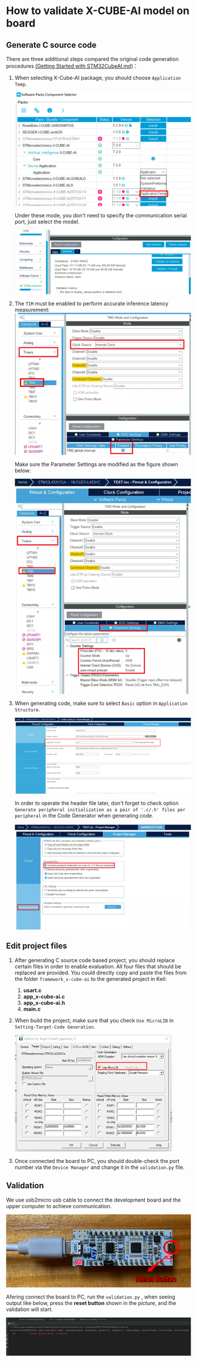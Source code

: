 # How to validate X-CUBE-AI model on board

## Generate C source code

There are three additional steps compared the original code generation procedures [(Getting Started with STM32CubeAI.md)](https://github.com/tinymlcontest/tinyml_contest2022_demo_example/blob/master/README-Cube.md)：

1. When selecting X-Cube-AI package, you should choose `Application Temp`.

   <img src="https://raw.githubusercontent.com/AugustZTR/picbed/master/img/image-20220826184229102.png" alt="image-20220826184229102" style="zoom:50%;" />

   Under these mode, you don't need to specify the communication serial port, just select the model.

   <img src="https://raw.githubusercontent.com/AugustZTR/picbed/master/img/image-20220826184853048.png" alt="image-20220826184853048" style="zoom:50%;" />

2. The `TIM` must be enabled to perform accurate inference latency measurement: 
   ![image-20220917144705663](https://raw.githubusercontent.com/AugustZTR/picbed/master/img/image-20220917144705663.png)
   
   Make sure the Parameter Settings are modified as the figure shown below:

   ![image-20220917144834834](https://raw.githubusercontent.com/AugustZTR/picbed/master/img/image-20220917144834834.png)

3. When generating code, make sure to select `Basic` option in `Application Structure`. 

   <img src="https://raw.githubusercontent.com/AugustZTR/picbed/master/img/image-20220915101630837.png" alt="image-20220826184853048" style="zoom:50%;" />

   In order to operate the header file later, don't forget to check option `Generate peripheral initialization as a pair of '.c/.h' files per peripheral` in the Code Generator when generating code.
   
   <img src="https://raw.githubusercontent.com/AugustZTR/picbed/master/img/image-20220915093242012.png" alt="image-20220915093242012" style="zoom:67%;" />



## Edit project files

1. After generating C source code based project, you should replace certain files in order to enable evaluation. All four files that should be replaced are provided. You could directly copy and paste the files from the folder `framework_x-cube-ai` to the generated project in Keil:

   1. **usart.c**
   2. **app_x-cube-ai.c**
   3. **app_x-cube-ai.h**
   4. **main.c**

2. When build the project, make sure that you check `Use MicroLIB` in `Setting-Target-Code Generation`. 

   <img src="https://raw.githubusercontent.com/AugustZTR/picbed/master/img/image-20220916085712870.png" alt="image-20220915093242012" style="zoom:67%;" />

3. Once connected the board to PC, you should double-check the port number via the `Device Manager` and change it in the `validation.py` file.


## Validation

We use usb2micro usb cable to connect the development board and the upper computer to achieve communication. 

<img src="https://raw.githubusercontent.com/AugustZTR/picbed/master/img/image-20220827121203762.png" alt="image-20220827121203762" style="zoom:50%;" />

Afering connect the board to PC, run the `validation.py` , when seeing output like below, press the **reset button** shown in the picture, and the validation will start.

![iShot_2022-08-27_12.04.57](https://raw.githubusercontent.com/AugustZTR/picbed/master/img/iShot_2022-08-27_12.04.57.png)

